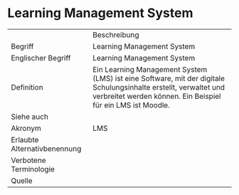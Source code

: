 # Learning Management System

<link-summary rel="summary"/>
<card-summary rel="summary"/>
<web-summary rel="summary"/>

<table>
    <tr>
        <td></td>
        <td>Beschreibung</td>
    </tr>
    <tr>
        <td>Begriff</td>
        <td>Learning Management System</td>
    </tr>
    <tr>
        <td>Englischer Begriff</td>
        <td>Learning Management System</td>
    </tr>
    <tr>
        <td>Definition</td>
        <td id="summary" >Ein Learning Management System (LMS) ist eine Software, mit der digitale Schulungsinhalte erstellt, verwaltet und verbreitet werden können. Ein Beispiel für ein LMS ist Moodle.</td>
    </tr>  
    <tr>
        <td>Siehe auch</td>
        <td></td>
    </tr>
    <tr>
        <td>Akronym</td>
        <td>LMS</td>
    </tr>
   <tr>
        <td>Erlaubte Alternativbenennung</td>
        <td></td>
    </tr>
   <tr>
        <td>Verbotene Terminologie</td>
        <td></td>
    </tr>
   <tr>
        <td>Quelle</td>
        <td></td>
    </tr>
</table>